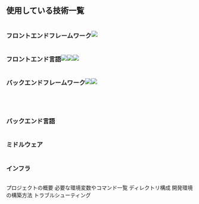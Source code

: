 <h2>使用している技術一覧</h2>
<div style="display:flex; align-items:center;">
  <h3>フロントエンドフレームワーク</h3>
  <img src="https://img.shields.io/badge/-Ejs-B4CA65.svg?logo=ejs&style=for-the-badge&logoColor=white">
</div>
<div style="display:flex; align-items:center;">
  <h3>フロントエンド言語</h3>
  <img src="https://img.shields.io/badge/-HTML5-E34F26.svg?logo=HTML5&style=for-the-badge&logoColor=white">
  <img src="https://img.shields.io/badge/-CSS3-1572B6.svg?logo=CSS3&style=for-the-badge&logoColor=white">
  <img src="https://img.shields.io/badge/-JavaScript-F7DF1E.svg?logo=JavaScript&style=for-the-badge&logoColor=white">
</div>
<div style="display:flex; align-items:center;">
  <h3>バックエンドフレームワーク</h3>
  <img src="https://img.shields.io/badge/-Node.js-339933.svg?logo=node.js&style=for-the-badge&logoColor=white">
  <img src="https://img.shields.io/badge/-express-339933.svg?logo=node.js&style=plastic">
</div>
<div style="display:flex; align-items:center;">
  <h3></h3>
</div>
<div style="display:flex; align-items:center;">
  <h3>バックエンド言語</h3>
</div>
<div style="display:flex; align-items:center;">
  <h3>ミドルウェア</h3>
</div>
<div style="display:flex; align-items:center;">
  <h3>インフラ</h3>
</div>

プロジェクトの概要
必要な環境変数やコマンド一覧
ディレクトリ構成
開発環境の構築方法
トラブルシューティング
